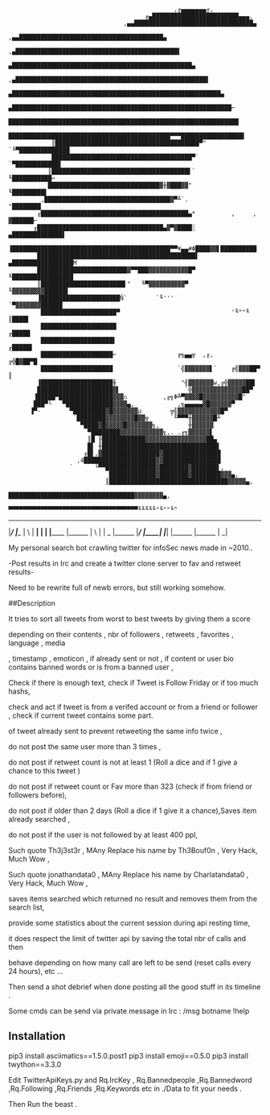                                                   ,╓▄▄▄▄▄▄▄╓,
                                          ╓▄████████████████████████▄▄▄,
                                    ,▄▄█████████████████████████████████▄
                               ,▄▄████████████████████████████████████████▄
                            ,▄█████████████████████████████████████████████▌
                          ▄██████████████████████████████████████████████████▄
                       ,▄█████████████████████████████████████████████████████▌
                     ▄██████████████████████████████████████████████████████████▄
                   ▄█████████████████████████████████████████████████████████████⌐
                  ████████████████████████████████████████████████████████████████
                 █████████████████████████████████████████████▀▀▀█████████████████▌
                ║████████████████████████████████████████▀"       `╙▀██████████████
                ███████████████████████████████████████▀`            `▀████████████▌
               ║██████████████████████████████████████▌`               ╙███████████⌐
               ███████████████████████████████▓╫▓███▓▓"                 ╙█████████▌
             ,███████████████████████████████████▓▀╨`.                   "████████
            ╓█████████████████████████████████████████▄*          ,     , ▓██████⌐
           ╓███████████████████████████████████▄▓▀▓████░         ▄██████████████▌
           ▐████████████████████████████████████████████▀▀¥▄▄#Φ████▓▓▌██████████
            ████████████████████████████████████████████▌    ▄█████████████████M
            █████████████████████████▓▀▀███▓▓▓▓▓▓▓▓▓▓▓█▀     ╙█████████████████
            ║███████████████████████▌"   ╙▀▓▓▓▓▓▓▓▓▓▓▀        ╙▓▓▓▓▓▓▓▓▓██████▌
            ▐██████████████████████Ñ`        `╙'''             `▀▓▓▓▓▓▓▓██████
             █████████████████████▀                               '╙""╙ ║████▌
             █████████████████████                                     ╓█████
             ████████████████████▌                                    ╓█████▌
             ████████████████████⌐                 ╔╗▄▄╦  ,╓,       ╔╬█▓██▀█
             ████████████████████                  `╣▓▓▓▓▓▓▓▌`    ╔╣▓▓▓██▀ ║
            ▐████████████████████╫                  "╣▓▓▓▓▓▓▓w,╔╬▓▓▓▓▓██▌
            █████████████████████▓▌                  `╬▓▓▓▓▓▓▓▓▓▓▓▓▓▓██▀
           ▐█████▀███████████████▓▓▓⌂          ,╓╗Φ╩▀▓▓▓▓█▓▓▓▓▓▓▓▓▓▓█^
           ███▀└   ▀█████████████▓▓▓▓▄,            ,╗▄▄▄▄▄▓█▓▓▓▓▓▓▀
          ▐▀-        ▀█████████▓█▓▓▓▓▓▓▓µ        ╦╣▓▓▓▓▓▓▓▓▓▓▓▓█▀
                      `████████▓▓▓▓▓▓▓▓█▓▓╦      `╙▀▀▀╫▓▓▓▓▓▓█╨
                        ▀████▓█▓▓▓▓▓█▓▓▓▓▓▓▓╗,        ╫▓▓▓▓▓▓
                          ▀████████▓▓▓▓▓▓▓▓▓▓▓▓╗,. .╓╗▓▓▓▓▓▓▌
                          ║█ ╟████████████▓▓▓▓▓▓▓▓▓▓▓▓▓▓▓▓▓██▄
                          █▌ ╫████████████████████████████████▌
                         ╓█▌,▓████████████████▓████████████████
                       ,4████████████████████▓▓████████████████
                     `      └▀▀██████████████▓████████▓███████▌,
                                █████████████▓████████▓████████▓▓▓▄,
                               ║█████████████████████████████████▓▓▓▓▓▄,
                               ███████████████████████████████████▓▓▓▓▓▓▓▓▄,
                              ▀▀▀▀▀▀▀▀▀▀▀▀▀▀▀▀▀▀▀▀▀▀▀▀▀▀▀▀▀▀▀▀▀▀▀▀╙╙╙╙╙"╙""╙^


  ______ _______ ______   _____  _     _ _______ _______ __   _
 |_____/ |______ |     \ |   __| |     | |______ |______ | \  |
 |    \_ |______ |_____/ |____\| |_____| |______ |______ |  \_|
                                                               
                                               


My personal search bot crawling twitter for infoSec news made in ~2010..

-Post results in Irc and create a twitter clone server to fav and retweet results- 

Need to be rewrite full of newb errors, but still working somehow.

##Description

It tries to sort all tweets from worst to best tweets by giving them a score
 
depending on their contents , nbr of followers , retweets , favorites , language , media 

, timestamp , emoticon , if already sent or not , if content or user bio contains banned words or is from a banned user ,

Check if there is enough text, check if Tweet is Follow Friday or if too much hashs,

check and act if tweet is from a verifed account or from a friend or follower , check if current tweet contains some part.

of tweet already sent to prevent retweeting the same info twice , 

do not post the same user more than 3 times ,

do not post if retweet count is not at least 1 (Roll a dice and if 1 give a chance to this tweet )

do not post if retweet count or Fav more than 323 (check if from friend or followers before), 

do not post if older than 2 days (Roll a dice if 1 give it a chance),Saves item already searched ,

do not post if the user is not followed by at least 400 ppl,

Such quote Th3j3st3r , MAny Replace his name by Th3Bouf0n , Very Hack, Much Wow ,  

Such quote jonathandata0 , MAny Replace his name by Charlatandata0 , Very Hack, Much Wow ,

saves items searched which returned no result and removes them from the search list,

provide some statistics about the current session during api resting time,

it does respect the limit of twitter api by saving the total nbr of calls and then

behave depending on how many call are left to be send (reset calls every 24 hours), etc ...


Then send a shot debrief when done posting all the good stuff in its timeline .

Some cmds can be send via private message in Irc : /msg botname !help


## Installation

pip3 install asciimatics==1.5.0.post1
pip3 install emoji==0.5.0
pip3 install twython==3.3.0


Edit TwitterApiKeys.py and Rq.IrcKey , Rq.Bannedpeople ,Rq.Bannedword ,Rq.Following ,Rq.Friends ,Rq.Keywords etc in ./Data to fit your needs .

Then Run the beast .
